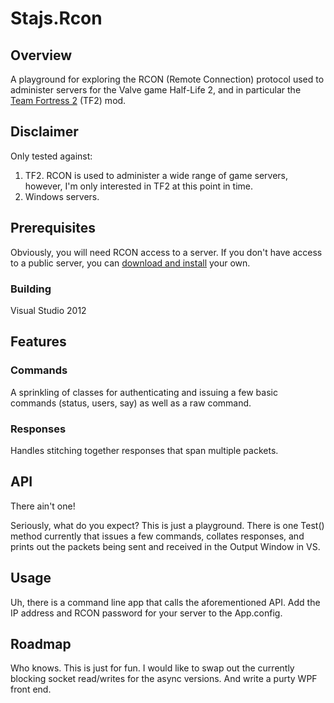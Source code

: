 # Stajs.Rcon

## Overview

A playground for exploring the RCON (Remote Connection) protocol used to administer servers for the Valve game Half-Life 2, and in particular the [Team Fortress 2](http://www.teamfortress.com/) (TF2) mod.

## Disclaimer

Only tested against:

1. TF2. RCON is used to administer a wide range of game servers, however, I'm only interested in TF2 at this point in time.
2. Windows servers.

## Prerequisites

Obviously, you will need RCON access to a server. If you don't have access to a public server, you can [download and install](http://wiki.teamfortress.com/wiki/Windows_dedicated_server) your own.

### Building

Visual Studio 2012

## Features

### Commands

A sprinkling of classes for authenticating and issuing a few basic commands (status, users, say) as well as a raw command.

### Responses

Handles stitching together responses that span multiple packets.

## API

There ain't one!

Seriously, what do you expect? This is just a playground. There is one Test() method currently that issues a few commands, collates responses, and prints out the packets being sent and received in the Output Window in VS.

## Usage

Uh, there is a command line app that calls the aforementioned API. Add the IP address and RCON password for your server to the App.config.

## Roadmap

Who knows. This is just for fun. I would like to swap out the currently blocking socket read/writes for the async versions. And write a purty WPF front end.